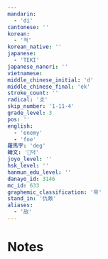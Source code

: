 ```yaml
---
mandarin:
  - 'dí'
cantonese: ''
korean:
  - '적'
korean_native: ''
japanese:
  - 'TEKI'
japanese_nanori: ''
vietnamese:
middle_chinese_initial: 'd'
middle_chinese_final: 'ek'
stroke_count: ''
radical: '攴'
skip_number: '1-11-4'
grade_level: 3
pos: ''
english:
  - 'enemy'
  - 'foe'
羅馬字: 'deg'
韓文: '덕'
joyo_level: ''
hsk_level: ''
hanmun_edu_level: ''
danayo_id: 3146
mc_id: 633
graphemic_classification: '帝'
stand_in: '仇敵'
aliases:
  - '敌'
---
```


# Notes
